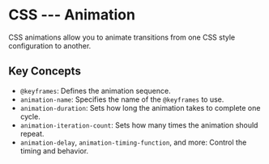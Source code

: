 # CSS --- Animation

CSS animations allow you to animate transitions from one CSS style configuration to another.

## Key Concepts

- `@keyframes`: Defines the animation sequence.
- `animation-name`: Specifies the name of the `@keyframes` to use.
- `animation-duration`: Sets how long the animation takes to complete one cycle.
- `animation-iteration-count`: Sets how many times the animation should repeat.
- `animation-delay`, `animation-timing-function`, and more: Control the timing and behavior.
